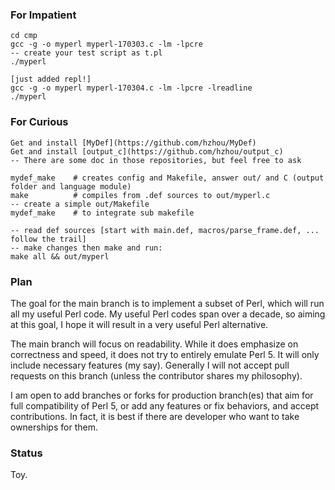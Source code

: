 ### For Impatient
    cd cmp
    gcc -g -o myperl myperl-170303.c -lm -lpcre
    -- create your test script as t.pl
    ./myperl 

    [just added repl!]
    gcc -g -o myperl myperl-170304.c -lm -lpcre -lreadline
    ./myperl

### For Curious
    Get and install [MyDef](https://github.com/hzhou/MyDef)
    Get and install [output_c](https://github.com/hzhou/output_c)
    -- There are some doc in those repositories, but feel free to ask

    mydef_make    # creates config and Makefile, answer out/ and C (output folder and language module)
    make          # compiles from .def sources to out/myperl.c
    -- create a simple out/Makefile
    mydef_make    # to integrate sub makefile

    -- read def sources [start with main.def, macros/parse_frame.def, ... follow the trail]
    -- make changes then make and run:
    make all && out/myperl

### Plan
The goal for the main branch is to implement a subset of Perl, which will run all my useful Perl code. My useful Perl codes span over a decade, so aiming at this goal, I hope it will result in a very useful Perl alternative. 

The main branch will focus on readability. While it does emphasize on correctness and speed, it does not try to entirely emulate Perl 5. It will only include necessary features (my say). Generally I will not accept pull requests on this branch (unless the contributor shares my philosophy).

I am open to add branches or forks for production branch(es) that aim for full compatibility of Perl 5, or add any features or fix behaviors, and accept contributions. In fact, it is best if there are developer who want to take ownerships for them. 
    
### Status

Toy.


